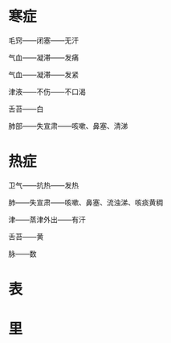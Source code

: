 # 寒症

毛窍——闭塞——无汗

气血——凝滞——发痛

气血——凝滞——发紧

津液——不伤——不口渴

舌苔——白

肺部——失宣肃——咳嗽、鼻塞、清涕

# 热症

卫气——抗热——发热

肺——失宣肃——咳嗽、鼻塞、流浊涕、咳痰黄稠

津——蒸津外出——有汗

舌苔——黄

脉——数

# 表


# 里
